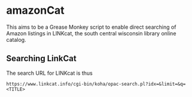 # amazonCat

This aims to be a Grease Monkey script to enable direct searching of 
Amazon listings in LINKcat, the south central wisconsin library online catalog.

## Searching LinkCat

The search URL for LINKcat is thus

    https://www.linkcat.info/cgi-bin/koha/opac-search.pl?idx=&limit=&q=<TITLE>


